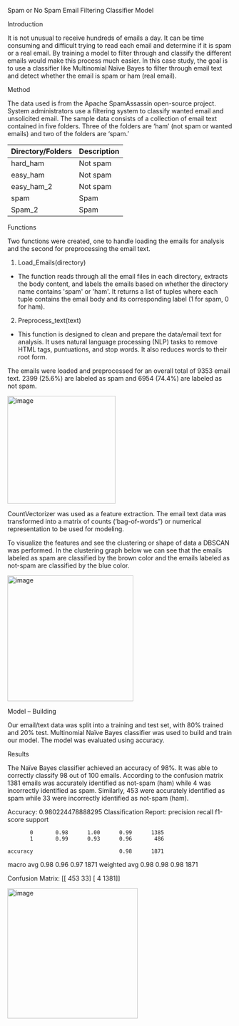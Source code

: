 Spam or No Spam Email Filtering Classifier Model

Introduction

It is not unusual to receive hundreds of emails a day. It can be time consuming and difficult trying to read each email and determine if it is spam or a real email. By training a model to filter through and classify the different emails would make this process much easier. In this case study, the goal is to use a classifier like Multinomial Naïve Bayes to filter through email text and detect whether the email is spam or ham (real email).

Method

The data used is from the Apache SpamAssassin open-source project. System administrators use a filtering system to classify wanted email and unsolicited email. The sample data consists of a collection of email text contained in five folders. Three of the folders are ‘ham’ (not spam or wanted emails) and two of the folders are ‘spam.’ 

| Directory/Folders |	Description |
| ----------------- | ----------- |
| hard_ham |	Not spam |
| easy_ham |	Not spam |
| easy_ham_2 |	Not spam |
| spam |	Spam |
| Spam_2 |	Spam |

Functions

Two functions were created, one to handle loading the emails for analysis and the second for preprocessing the email text. 

1.	Load_Emails(directory)
-	The function reads through all the email files in each directory, extracts the body content, and labels the emails based on whether the directory name contains 'spam' or 'ham'. It returns a list of tuples where each tuple contains the email body and its corresponding label (1 for spam, 0 for ham).

2.	Preprocess_text(text)
-	This function is designed to clean and prepare the data/email text for analysis. It uses natural language processing (NLP) tasks to remove HTML tags, puntuations, and stop words. It also reduces words to their root form.



The emails were loaded and preprocessed for an overall total of 9353 email text. 2399 (25.6%) are labeled as spam and 6954 (74.4%) are labeled as not spam.  

<img width="242" alt="image" src="https://github.com/user-attachments/assets/f1dc57aa-81ca-4d80-ac94-48f923268004" />



CountVectorizer was used as a feature extraction. The email text data was transformed into a matrix of counts (‘bag-of-words”) or numerical representation to be used for modeling.  

To visualize the features and see the clustering or shape of data a DBSCAN was performed. In the clustering graph below we can see that the emails labeled as spam are classified by the brown color and the emails labeled as not-spam are classified by the blue color.


<img width="282" alt="image" src="https://github.com/user-attachments/assets/79e64598-fe92-4a40-b6b6-d80c274ce436" />


 

Model – Building

Our email/text data was split into a training and test set, with 80% trained and 20% test. 
Multinomial Naïve Bayes classifier was used to build and train our model. The model was evaluated using accuracy.

Results

The Naïve Bayes classifier achieved an accuracy of 98%. It was able to correctly classify 98 out of 100 emails. According to the confusion matrix 1381 emails was accurately identified as not-spam (ham) while 4 was incorrectly identified as spam. Similarly, 453 were accurately identified as spam while 33 were incorrectly identified as not-spam (ham). 

Accuracy: 0.980224478888295
Classification Report:
              precision    recall  f1-score   support

           0       0.98      1.00      0.99      1385
           1       0.99      0.93      0.96       486

    accuracy                           0.98      1871
   macro avg       0.98      0.96      0.97      1871
weighted avg       0.98      0.98      0.98      1871


Confusion Matrix:
 [[ 453   33]
 [   4 1381]]

<img width="292" alt="image" src="https://github.com/user-attachments/assets/0103a891-69af-44d5-8a0c-6210fee00f15" />



